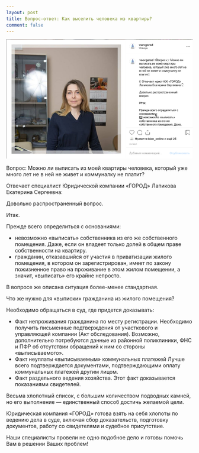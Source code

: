 ```yaml
---
layout: post
title: Вопрос-ответ: Как выселить человека из квартиры?
comment: false
---
```

![Текст поста]( /sample/i/viselit.png)

Вопрос: Можно ли выписать из моей квартиры человека, который уже много лет не в ней не живет и коммуналку не платит?

Отвечает специалист Юридической компании «ГОРОД» Лапикова Екатерина Сергеевна: 

Довольно распространенный вопрос. 

Итак. 

Прежде всего определиться с основаниями:
- невозможно «выписать» собственника из его же собственного помещения. Даже, если он владеет только долей в общем праве собственности на квартиру.
- гражданин, отказавшийся от участия в приватизации жилого помещения, в котором он зарегистрирован, имеет по закону пожизненное право на проживание в этом жилом помещении, а значит, «выписать» его крайне непросто. 

В вопросе же описана ситуация более-менее стандартная.

Что же нужно для «выписки» гражданина из жилого помещения?

Необходимо обращаться в суд, где придется доказывать:
-  Факт непроживания гражданина по месту регистрации.
Необходимо получить письменные подтверждения от участкового и управляющей компании (Акт обследования). Возможно, дополнительно потребуются данные из районной поликлиники, ФНС и ПФР об отсутствии обращений к ним со стороны «выписываемого».
-  Факт неуплаты «выписываемым» коммунальных платежей
Лучше всего подтверждается документами, подтверждающими оплату коммунальных платежей другим лицом.
-  Факт раздельного ведения хозяйства.
Этот факт доказывается показаниями свидетелей.

Весьма хлопотный список, с большим количеством подводных камней, но его выполнение — единственный способ достичь желаемой цели.

Юридическая компания «ГОРОД» готова взять на себя хлопоты по ведению дела в суде, включая сбор доказательств, подготовку документов, работу со свидетелями и судебное присутствие. 

Наши специалисты провели не одно подобное дело и готовы помочь Вам в решении Ваших проблем!
